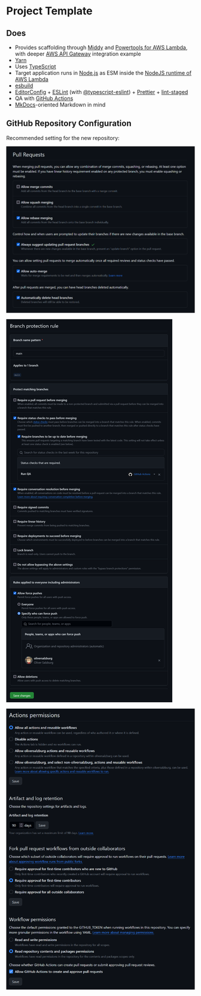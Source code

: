 # Project Template

## Does

-   Provides scaffolding through [Middy](https://middy.js.org/) and [Powertools for AWS Lambda](https://docs.powertools.aws.dev/lambda/typescript/latest/), with deeper [AWS API Gateway](https://aws.amazon.com/api-gateway/) integration example
-   [Yarn](https://yarnpkg.com/)
-   Uses [TypeScript](https://www.typescriptlang.org/)
-   Target application runs in [Node.js](https://nodejs.org/) as ESM inside the [NodeJS runtime of AWS Lambda](https://docs.aws.amazon.com/lambda/latest/dg/lambda-nodejs.html)
-   [esbuild](https://esbuild.github.io/)
-   [EditorConfig](https://editorconfig.org/) + [ESLint](https://eslint.org/) (with [@typescript-eslint](https://typescript-eslint.io/)) + [Prettier](https://prettier.io/) + [lint-staged](https://github.com/okonet/lint-staged)
-   QA with [GitHub Actions](https://github.com/features/actions)
-   [MkDocs](https://www.mkdocs.org/)-oriented Markdown in mind

## GitHub Repository Configuration

Recommended setting for the new repository:

![Pull requests settings](docs/pull-requests.png)

![Branch protection settings](docs/branch-protection-rules.png)

![Actions permissions settings](docs/actions-permissions.png)
